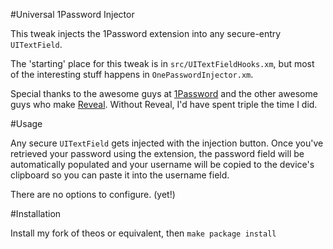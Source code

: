 #Universal 1Password Injector

This tweak injects the 1Password extension into any secure-entry `UITextField`.

The 'starting' place for this tweak is in `src/UITextFieldHooks.xm`, but most of the interesting stuff happens in `OnePasswordInjector.xm`.

Special thanks to the awesome guys at [1Password](https://agilebits.com) and the other awesome guys who make [Reveal](https://ittybittyapps.com). Without Reveal, I'd have spent triple the time I did.

#Usage

Any secure `UITextField` gets injected with the injection button.  Once you've retrieved your password using the extension, the password field will be automatically populated and your username will be copied to the device's clipboard so you can paste it into the username field.

There are no options to configure. (yet!)


#Installation

Install my fork of theos or equivalent, then `make package install`
